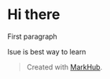 # Hi there

First paragraph

Isue is best way to learn

> Created with [MarkHub](http://markhub.io/).
<!--markhub_data:
eyJoaXN0b3J5IjpbNzAwMzcwMTc0LC00MjAyNjg4OTddfQ==
-->